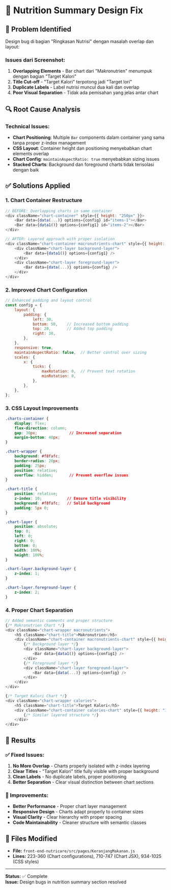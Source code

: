 # 🥗 Nutrition Summary Design Fix

## 🐛 **Problem Identified**
Design bug di bagian "Ringkasan Nutrisi" dengan masalah overlap dan layout:

### **Issues dari Screenshot:**
1. **Overlapping Elements** - Bar chart dari "Makronutrien" menumpuk dengan bagian "Target Kalori"
2. **Title Cut-off** - "Target Kalori" terpotong jadi "Target lori" 
3. **Duplicate Labels** - Label nutrisi muncul dua kali dan overlap
4. **Poor Visual Separation** - Tidak ada pemisahan yang jelas antar chart

## 🔍 **Root Cause Analysis**

### **Technical Issues:**
- **Chart Positioning**: Multiple `Bar` components dalam container yang sama tanpa proper z-index management
- **CSS Layout**: Container height dan positioning menyebabkan chart elements overlap
- **Chart Config**: `maintainAspectRatio: true` menyebabkan sizing issues
- **Stacked Charts**: Background dan foreground charts tidak terisolasi dengan baik

## ✅ **Solutions Applied**

### **1. Chart Container Restructure**
```javascript
// BEFORE: Overlapping charts in same container
<div className="chart-container" style={{ height: "250px" }}>
    <Bar data={data(...)} options={config} id="items-1"></Bar>
    <Bar data={data1()} options={config1} id="items-2"></Bar>
</div>

// AFTER: Layered approach with proper isolation
<div className="chart-container macronutrients-chart" style={{ height: "250px" }}>
    <div className="chart-layer background-layer">
        <Bar data={data1()} options={config1} />
    </div>
    <div className="chart-layer foreground-layer">
        <Bar data={data(...)} options={config} />
    </div>
</div>
```

### **2. Improved Chart Configuration**
```javascript
// Enhanced padding and layout control
const config = {
    layout: {
        padding: {
            left: 30,
            bottom: 50,    // Increased bottom padding
            top: 20,       // Added top padding
            right: 30,
        },
    },
    responsive: true,
    maintainAspectRatio: false,  // Better control over sizing
    scales: {
        x: {
            ticks: {
                maxRotation: 0,  // Prevent text rotation
                minRotation: 0,
            },
        },
    },
};
```

### **3. CSS Layout Improvements**
```css
.charts-container {
    display: flex;
    flex-direction: column;
    gap: 30px;              // Increased separation
    margin-bottom: 40px;
}

.chart-wrapper {
    background: #f8fafc;
    border-radius: 20px;
    padding: 25px;
    position: relative;
    overflow: hidden;       // Prevent overflow issues
}

.chart-title {
    position: relative;
    z-index: 10;           // Ensure title visibility
    background: #f8fafc;   // Solid background
    padding: 5px 0;
}

.chart-layer {
    position: absolute;
    top: 0;
    left: 0;
    right: 0;
    bottom: 0;
    width: 100%;
    height: 100%;
}

.chart-layer.background-layer {
    z-index: 1;
}

.chart-layer.foreground-layer {
    z-index: 2;
}
```

### **4. Proper Chart Separation**
```javascript
// Added semantic comments and proper structure
{/* Makronutrien Chart */}
<div className="chart-wrapper macronutrients">
    <h5 className="chart-title">Makronutrien</h5>
    <div className="chart-container macronutrients-chart" style={{ height: "250px" }}>
        {/* Background layer */}
        <div className="chart-layer background-layer">
            <Bar data={data1()} options={config1} />
        </div>
        {/* Foreground layer */}
        <div className="chart-layer foreground-layer">
            <Bar data={data(...)} options={config} />
        </div>
    </div>
</div>

{/* Target Kalori Chart */}
<div className="chart-wrapper calories">
    <h5 className="chart-title">Target Kalori</h5>
    <div className="chart-container calories-chart" style={{ height: "150px" }}>
        {/* Similar layered structure */}
    </div>
</div>
```

## 🎯 **Results**

### **✅ Fixed Issues:**
1. **No More Overlap** - Charts properly isolated with z-index layering
2. **Clear Titles** - "Target Kalori" title fully visible with proper background
3. **Clean Labels** - No duplicate labels, proper positioning
4. **Better Separation** - Clear visual distinction between chart sections

### **🚀 Improvements:**
- **Better Performance** - Proper chart layer management
- **Responsive Design** - Charts adapt properly to container sizes  
- **Visual Clarity** - Clear hierarchy with proper spacing
- **Code Maintainability** - Cleaner structure with semantic classes

## 📁 **Files Modified**
- **File:** `front-end-nutricare/src/pages/KeranjangMakanan.js`
- **Lines:** 223-360 (Chart configurations), 710-747 (Chart JSX), 934-1025 (CSS styles)

---

**Status:** ✅ Complete  
**Issue:** Design bugs in nutrition summary section resolved
